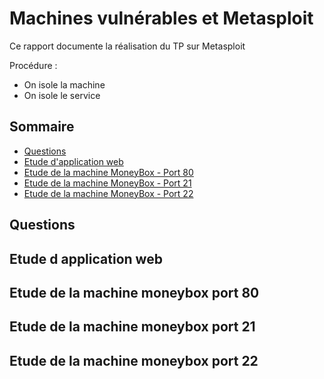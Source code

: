 # Machines vulnérables et Metasploit
Ce rapport documente la réalisation du TP sur Metasploit

Procédure : 
- On isole la machine
- On isole le service

## Sommaire

* [Questions](#Questions)
* [Etude d'application web](#Etudes-d-application-web)
* [Etude de la machine MoneyBox - Port 80](#Etude-de-la-machine-moneybox-port-80)
* [Etude de la machine MoneyBox - Port 21](#Etude-de-la-machine-moneybox-port-21)
* [Etude de la machine MoneyBox - Port 22](#Etude-de-la-machine-moneybox-port-22)

## Questions
## Etude d application web
## Etude de la machine moneybox port 80
## Etude de la machine moneybox port 21
## Etude de la machine moneybox port 22



